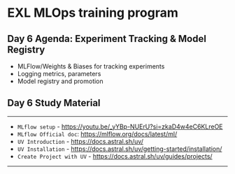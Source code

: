 # EXL MLOps training program

## Day 6 Agenda: Experiment Tracking & Model Registry
 - MLFlow/Weights & Biases for tracking experiments
 - Logging metrics, parameters
 - Model registry and promotion

## Day 6 Study Material
________________________________________________________________________________
- `MLflow setup` - https://youtu.be/_yYBp-NUErU?si=zkaD4w4eC6KLreOE
- `MLflow Official doc`: https://mlflow.org/docs/latest/ml/
- `UV Introduction` - https://docs.astral.sh/uv/
- `UV Installation` - https://docs.astral.sh/uv/getting-started/installation/
- `Create Project with UV` - https://docs.astral.sh/uv/guides/projects/
________________________________________________________________________________